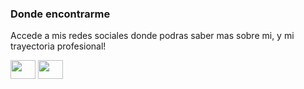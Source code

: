 <!--

- 👋 Hi, I’m @Kdna-dev
- 👀 I’m interested in ...
- 🌱 I’m currently learning ...
- 💞️ I’m looking to collaborate on ...
- 📫 How to reach me ...
- 😄 Pronouns: ...
- ⚡ Fun fact: ...
-->

<h3 align="left">Donde encontrarme</h3>
<p align="left">Accede a mis redes sociales donde podras saber mas sobre mi, y mi trayectoria profesional!</p> 
<p align="left">
<a href="https://www.linkedin.com/in/kdna/" target="blank"><img align="center" src="https://cdn.jsdelivr.net/npm/simple-icons@3.0.1/icons/linkedin.svg" alt="" height="30" width="40" /></a>
<a href="https://www.instagram.com/kdna.dev/" target="blank"><img align="center" src="https://cdn.jsdelivr.net/npm/simple-icons@3.0.1/icons/instagram.svg" alt="" height="30" width="40" /></a>
</p>

<!---
Kdna-dev/Kdna-dev is a ✨ special ✨ repository because its `README.md` (this file) appears on your GitHub profile.
You can click the Preview link to take a look at your changes.
--->
